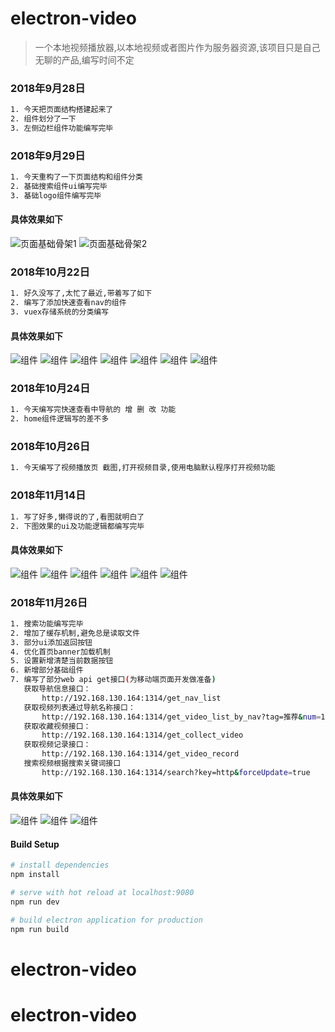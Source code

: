 # electron-video

> 一个本地视频播放器,以本地视频或者图片作为服务器资源,该项目只是自己无聊的产品,编写时间不定

### 2018年9月28日
``` bash
1. 今天把页面结构搭建起来了
2. 组件划分了一下
3. 左侧边栏组件功能编写完毕
```

### 2018年9月29日
``` bash
1. 今天重构了一下页面结构和组件分类
2. 基础搜索组件ui编写完毕
3. 基础logo组件编写完毕
```
#### 具体效果如下
![页面基础骨架1](./dist/screenshot/1.png)
![页面基础骨架2](./dist/screenshot/2.png)

### 2018年10月22日
``` bash
1. 好久没写了,太忙了最近,带着写了如下
2. 编写了添加快速查看nav的组件
3. vuex存储系统的分类编写
```
#### 具体效果如下
![组件](./dist/screenshot/3.png)
![组件](./dist/screenshot/4.png)
![组件](./dist/screenshot/5.png)
![组件](./dist/screenshot/6.png)
![组件](./dist/screenshot/7.png)
![组件](./dist/screenshot/8.png)
![组件](./dist/screenshot/9.png)

### 2018年10月24日
``` bash
1. 今天编写完快速查看中导航的 增 删 改 功能
2. home组件逻辑写的差不多
```

### 2018年10月26日
``` bash
1. 今天编写了视频播放页 截图,打开视频目录,使用电脑默认程序打开视频功能
```

### 2018年11月14日
``` bash
1. 写了好多,懒得说的了,看图就明白了
2. 下图效果的ui及功能逻辑都编写完毕
```
#### 具体效果如下
![组件](./dist/screenshot/10.png)
![组件](./dist/screenshot/11.png)
![组件](./dist/screenshot/12.png)
![组件](./dist/screenshot/13.png)
![组件](./dist/screenshot/14.png)
![组件](./dist/screenshot/15.png)

### 2018年11月26日
``` bash
1. 搜索功能编写完毕
2. 增加了缓存机制,避免总是读取文件
3. 部分ui添加返回按钮
4. 优化首页banner加载机制
5. 设置新增清楚当前数据按钮
6. 新增部分基础组件
7. 编写了部分web api get接口(为移动端页面开发做准备)
   获取导航信息接口：
       http://192.168.130.164:1314/get_nav_list
   获取视频列表通过导航名称接口：
       http://192.168.130.164:1314/get_video_list_by_nav?tag=推荐&num=10&forceUpdate=true
   获取收藏视频接口：
       http://192.168.130.164:1314/get_collect_video
   获取视频记录接口：
       http://192.168.130.164:1314/get_video_record
   搜索视频根据搜索关键词接口
       http://192.168.130.164:1314/search?key=http&forceUpdate=true
```
#### 具体效果如下
![组件](./dist/screenshot/16.png)
![组件](./dist/screenshot/17.png)
![组件](./dist/screenshot/18.png)

#### Build Setup

``` bash
# install dependencies
npm install

# serve with hot reload at localhost:9080
npm run dev

# build electron application for production
npm run build


```
# electron-video
# electron-video
